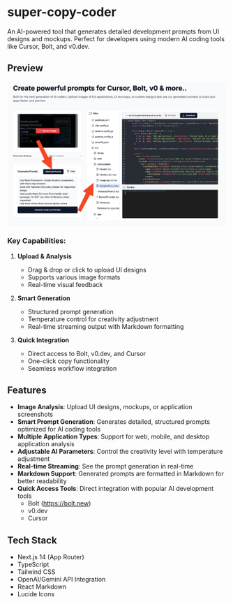 # super-copy-coder
An AI-powered tool that generates detailed development prompts from UI designs and mockups. Perfect for developers using modern AI coding tools like Cursor, Bolt, and v0.dev.

## Preview

![Super Copy Coder Preview](./artificial/screen.jpg)

### Key Capabilities:

1. **Upload & Analysis**
   - Drag & drop or click to upload UI designs
   - Supports various image formats
   - Real-time visual feedback

2. **Smart Generation**
   - Structured prompt generation
   - Temperature control for creativity adjustment
   - Real-time streaming output with Markdown formatting

3. **Quick Integration**
   - Direct access to Bolt, v0.dev, and Cursor
   - One-click copy functionality
   - Seamless workflow integration

## Features

- **Image Analysis**: Upload UI designs, mockups, or application screenshots
- **Smart Prompt Generation**: Generates detailed, structured prompts optimized for AI coding tools
- **Multiple Application Types**: Support for web, mobile, and desktop application analysis
- **Adjustable AI Parameters**: Control the creativity level with temperature adjustment
- **Real-time Streaming**: See the prompt generation in real-time
- **Markdown Support**: Generated prompts are formatted in Markdown for better readability
- **Quick Access Tools**: Direct integration with popular AI development tools
  - Bolt (https://bolt.new)
  - v0.dev
  - Cursor

## Tech Stack

- Next.js 14 (App Router)
- TypeScript
- Tailwind CSS
- OpenAI/Gemini API Integration
- React Markdown
- Lucide Icons
